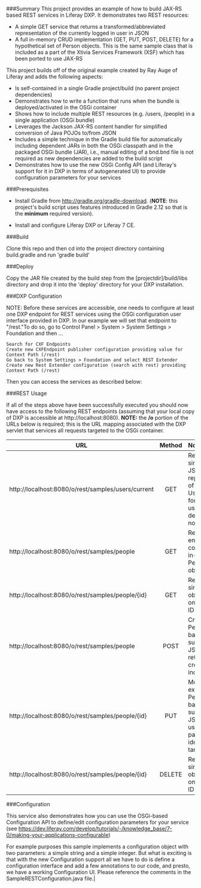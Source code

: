 ###Summary
This project provides an example of how to build JAX-RS based REST services in Liferay DXP. It demonstrates two REST resources:
- A simple GET service that returns a transformed/abbreviated representation of the currently logged in user in JSON
- A full in-memory CRUD implementation (GET, PUT, POST, DELETE) for a hypothetical set of Person objects. This is the same sample class that is included as a part of the Xtivia Services Framework (XSF) which has been ported to use JAX-RS

This project builds off of the original example created by Ray Auge of Liferay and adds the following aspects:

- Is self-contained in a single Gradle project/build (no parent project dependencies)
- Demonstrates how to write a function that runs when the bundle is deployed/activated in the OSGi container
- Shows how to include multiple REST resources (e.g. /users, /people) in a single application (OSGi bundle)
- Leverages the Jackson JAX-RS content handler for simplified conversion of Java POJOs to/from JSON
- Includes a simple technique in the Gradle build file for automatically including dependent JARs in both the OSGi classpath and in the packaged OSGi bundle (JAR), i.e., manual editing of a bnd.bnd file is not required as new dependencies are added to the build script
- Demonstrates how to use the new OSGi Config API (and Liferay's support for it in DXP in terms of autogenerated UI) to provide configuration parameters for your services


###Prerequisites

- Install Gradle from http://gradle.org/gradle-download. (**NOTE**: this project's build script uses features introduced in Gradle 2.12 so that is the **minimum** required version).

- Install and configure Liferay DXP or Liferay 7 CE.

###Build

Clone this repo and then cd into the project directory containing build.gradle and run 'gradle build'

###Deploy

Copy the JAR file created by the build step from the [projectdir]/build/libs directory and drop it into the 'deploy' directory for your DXP installation.

###DXP Configuration

NOTE: Before these services are accessible, one needs to configure at least one DXP endpoint for REST services using the OSGi configuration user interface provided in DXP. In our example we will set that endpoint to "/rest."To do so, go to Control Panel > System > System Settings > Foundation and then ...

    Search for CXF Endpoints
    Create new CXFEndpoint publisher configuration providing value for Context Path (/rest)
    Go back to System Settings > Foundation and select REST Extender
    Create new Rest Extender configuration (search with rest) providing Context Path (/rest)

Then you can access the services as described below:

###REST Usage

If all of the steps above have been successfully executed you should now have access to the following REST endpoints (assuming that your local copy of DXP is accessible at http://localhost:8080). **NOTE:** the **/o** portion of the URLs below is required; this is the URL mapping associated with the DXP servlet that services all requests targeted to the OSGi container.

| URL   |      Method      |  Notes |
|----------|:-------------:|:------|
| http://localhost:8080/o/rest/samples/users/current |GET| Returns a simplified JSON representation of Liferay User object for logged in user (or default user if not logged in) |
| http://localhost:8080/o/rest/samples/people |GET| Returns the entire collection of in-memory Person objects   |
| http://localhost:8080/o/rest/samples/people/{id} | GET |  Returns a single Person object based on suppplied ID   |
| http://localhost:8080/o/rest/samples/people | POST |Creates a new Person object based on suppplied JSON and returns the created object including ID      |
| http://localhost:8080/o/rest/samples/people/{id} | PUT |Modifies an existing Person object based on suppplied JSON and uses the ID parameter to identify the target person     |
| http://localhost:8080/o/rest/samples/people/{id} | DELETE |  Removes a single Person object based on suppplied ID   

###Configuration

This service also demonstrates how you can use the OSGi-based Configuration API to define/edit configuration parameters for your service (see https://dev.liferay.com/develop/tutorials/-/knowledge_base/7-0/making-your-applications-configurable)

For example purposes this sample implements a configuration object with two parameters: a simple string and a simple integer. But what is exciting is that with the new Configuration support all we have to do is define a configuration interface and add a few annotations to our code, and presto, we have a working Configuration UI. Please reference the comments in the SampleRESTConfiguration.java file.|